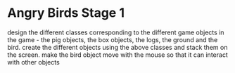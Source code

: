 # Angry Birds Stage 1
design the different classes corresponding to the different game objects in the game - the pig objects, the box objects, the logs, the ground and the bird.
create the different objects using the above classes and stack them on the screen.
make the bird object move with the mouse so that it can interact with other objects